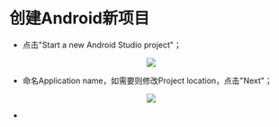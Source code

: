 # 创建Android新项目
* 点击"Start a new Android Studio project"；  

<div align="center"><image src = https://raw.githubusercontent.com/Thelordofdream/Android-Introduction/master/images/016.png onload = 'this.width=400'/></div>  

* 命名Application name，如需要则修改Project location，点击"Next"；

<div align="center"><image src = https://raw.githubusercontent.com/Thelordofdream/Android-Introduction/master/images/023.png onload = 'this.width=400'/></div>

* 